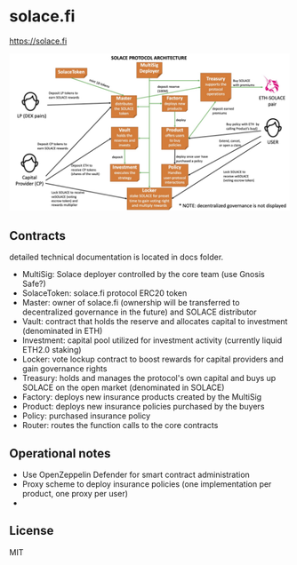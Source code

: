 # solace.fi
https://solace.fi

![architecture](tech-arch.jpg)

## Contracts
detailed technical documentation is located in docs folder.
* MultiSig: Solace deployer controlled by the core team (use Gnosis Safe?)
* SolaceToken: solace.fi protocol ERC20 token
* Master: owner of solace.fi (ownership will be transferred to decentralized governance in the future) and SOLACE distributor
* Vault: contract that holds the reserve and allocates capital to investment (denominated in ETH)
* Investment: capital pool utilized for investment activity (currently liquid ETH2.0 staking)
* Locker: vote lockup contract to boost rewards for capital providers and gain governance rights
* Treasury: holds and manages the protocol's own capital and buys up SOLACE on the open market (denominated in SOLACE)
* Factory: deploys new insurance products created by the MultiSig
* Product: deploys new insurance policies purchased by the buyers
* Policy: purchased insurance policy
* Router: routes the function calls to the core contracts

## Operational notes
* Use OpenZeppelin Defender for smart contract administration
* Proxy scheme to deploy insurance policies (one implementation per product, one proxy per user)
*
## License
MIT
